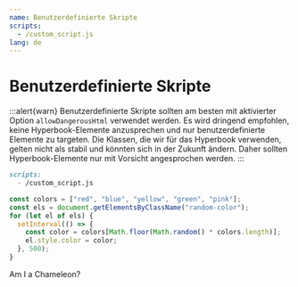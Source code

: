 ```yaml
---
name: Benutzerdefinierte Skripte
scripts:
  - /custom_script.js
lang: de
---
```


# Benutzerdefinierte Skripte

:::alert{warn}
Benutzerdefinierte Skripte sollten am besten mit aktivierter Option `allowDangerousHtml` verwendet werden. Es wird dringend empfohlen, keine Hyperbook-Elemente anzusprechen und nur benutzerdefinierte Elemente zu targeten. Die Klassen, die wir für das Hyperbook verwenden, gelten nicht als stabil und könnten sich in der Zukunft ändern. Daher sollten Hyperbook-Elemente nur mit Vorsicht angesprochen werden.
:::

```md title="Frontmatter"
scripts:
  - /custom_script.js
```

```js title="custom_script.js"
const colors = ["red", "blue", "yellow", "green", "pink"];
const els = document.getElementsByClassName("random-color");
for (let el of els) {
  setInterval(() => {
    const color = colors[Math.floor(Math.random() * colors.length)];
    el.style.color = color;
  }, 500);
}
```

<div class="random-color">Am I a Chameleon?</div>
